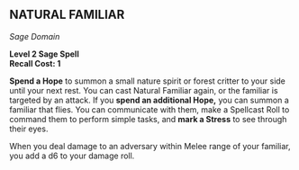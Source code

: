 ## NATURAL FAMILIAR  
_Sage Domain_

**Level 2 Sage Spell**  
**Recall Cost: 1**  

**Spend a Hope** to summon a small nature spirit or forest critter to your side until your next rest. You can cast Natural Familiar again, or the familiar is targeted by an attack. If you **spend an additional Hope,** you can summon a familiar that flies. You can communicate with them, make a Spellcast Roll to command them to perform simple tasks, and **mark a Stress** to see through their eyes.  

When you deal damage to an adversary within Melee range of your familiar, you add a d6 to your damage roll.

